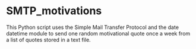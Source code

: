 # SMTP_motivations
This Python script uses the Simple Mail Transfer Protocol and the date datetime module to send one random motivational
quote once a week from a list of quotes stored in a text file.
